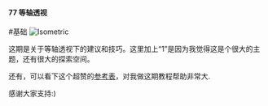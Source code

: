 #### 77 等轴透视
#基础
![Isometric](assets/tutorials/t77/isometric.gif)

  这期是关于等轴透视下的建议和技巧。这里加上“1”是因为我觉得这是个很大的主题，还有很大的探索空间。

  还有，可以看下这个超赞的[参考表](http://www.dennisbusch.de/knowhow.php)，对我做这期教程帮助非常大.

  感谢大家支持:)
